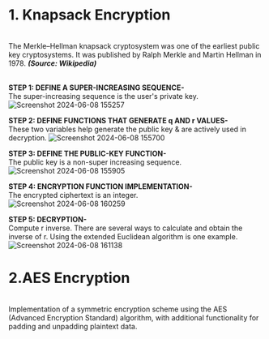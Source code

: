 <p align='justify'><b><h1>1. Knapsack Encryption</h1></b><br/>
The Merkle–Hellman knapsack cryptosystem was one of the earliest public key cryptosystems. It was published by Ralph Merkle and Martin Hellman in 1978. <i><b>(Source: Wikipedia)</b></i><br/><br/></p>
  
<b>STEP 1: DEFINE A SUPER-INCREASING SEQUENCE-</b> <br/>
The super-increasing sequence is the user's private key.
![Screenshot 2024-06-08 155257](https://github.com/ChiragRadhakrishna43-7/Cryptography/assets/121251823/8389b1df-483e-402d-8f65-9e9f886fbd0f)

<b>STEP 2: DEFINE FUNCTIONS THAT GENERATE q AND r VALUES-</b> <br/>
These two variables help generate the public key & are actively used in decryption.
![Screenshot 2024-06-08 155700](https://github.com/ChiragRadhakrishna43-7/Cryptography/assets/121251823/58641848-3944-4ad3-8898-16921056d003)

<b>STEP 3: DEFINE THE PUBLIC-KEY FUNCTION-</b> <br/>
The public key is a non-super increasing sequence.
![Screenshot 2024-06-08 155905](https://github.com/ChiragRadhakrishna43-7/Cryptography/assets/121251823/349cf6e7-92ef-411b-b16c-2d38b6420d1f)

<b>STEP 4: ENCRYPTION FUNCTION IMPLEMENTATION-</b> <br/>
The encrypted ciphertext is an integer.<br/>
![Screenshot 2024-06-08 160259](https://github.com/ChiragRadhakrishna43-7/Cryptography/assets/121251823/14369eb5-1664-40a0-a7ae-f3e4610e2762)

<b>STEP 5: DECRYPTION-</b> <br/>
Compute r inverse. There are several ways to calculate and obtain the inverse of r. Using the extended Euclidean algorithm is one example.<br/>
![Screenshot 2024-06-08 161138](https://github.com/ChiragRadhakrishna43-7/Cryptography/assets/121251823/f44cef95-a946-4685-a7b7-f9afeb7cbe9b)
</p>

<p align='justify'><b><h1>2.AES Encryption</h1></b><br/>
Implementation of a symmetric encryption scheme using the AES (Advanced Encryption Standard) algorithm, with additional functionality for padding and unpadding plaintext data.</p>
